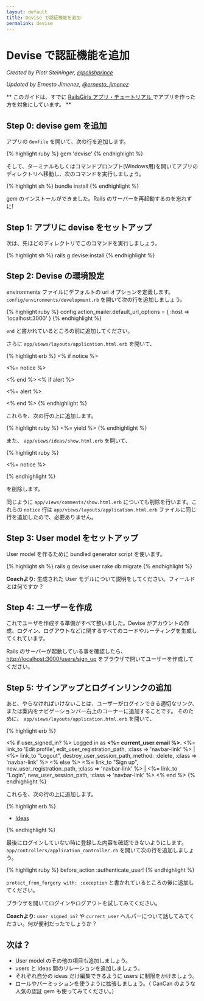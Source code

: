 ```yaml
---
layout: default
title: Devise で認証機能を追加
permalink: devise
---
```


# Devise で認証機能を追加

*Created by Piotr Steininger, [@polishprince](https://twitter.com/polishprince)*

*Updated by Ernesto Jimenez, [@ernesto_jimenez](https://twitter.com/ernesto_jimenez)*

** このガイドは、すでに [ RailsGirls アプリ・チュートリアル ](/app) でアプリを作った方を対象にしています。 **



## Step 0: devise gem を追加

アプリの `Gemfile` を開いて、次の行を追加します。

{% highlight ruby %}
gem 'devise'
{% endhighlight %}

そして、ターミナルもしくはコマンドプロンプト(Windows用)を開いてアプリのディレクトリへ移動し、次のコマンドを実行しましょう。

{% highlight sh %}
bundle install
{% endhighlight %}

gem のインストールができました。Rails のサーバーを再起動するのを忘れずに!


## Step 1: アプリに devise をセットアップ

次は、先ほどのディレクトリでこのコマンドを実行しましょう。

{% highlight sh %}
rails g devise:install
{% endhighlight %}

## Step 2: Devise の環境設定

environments ファイルにデフォルトの url オプションを定義します。
`config/environments/development.rb` を開いて次の行を追加しましょう。

{% highlight ruby %}
   config.action_mailer.default_url_options = { :host => 'localhost:3000' }
{% endhighlight %}

`end` と書かれているところの前に追加してください。

さらに `app/views/layouts/application.html.erb` を開いて、

{% highlight erb %}
<% if notice %>
  <p class="alert alert-success"><%= notice %></p>
<% end %>
<% if alert %>
  <p class="alert alert-danger"><%= alert %></p>
<% end %>
{% endhighlight %}

これらを、次の行の上に追加します。

{% highlight ruby %}
   <%= yield %>
{% endhighlight %}

また、 `app/views/ideas/show.html.erb` を開いて、

{% highlight ruby %}
<p id="notice"><%= notice %></p>
{% endhighlight %}

を削除します。

同じように `app/views/comments/show.html.erb` についても削除を行います。これらの `notice` 行は `app/views/layouts/application.html.erb` ファイルに同じ行を追加したので、必要ありません。

## Step 3: User model をセットアップ

User model を作るために bundled generator script を使います。

{% highlight sh %}
   rails g devise user
   rake db:migrate
{% endhighlight %}

**Coachより:** 生成された User モデルについて説明をしてください。フィールドとは何ですか？

## Step 4: ユーザーを作成

これでユーザを作成する準備がすべて整いました。Devise がアカウントの作成、ログイン、ログアウトなどに関するすべてのコードやルーティングを生成してくれています。

Rails のサーバーが起動している事を確認したら、[http://localhost:3000/users/sign_up](http://localhost:3000/users/sign_up) をブラウザで開いてユーザーを作成してください。

## Step 5: サインアップとログインリンクの追加

あと、やらなければいけないことは、ユーザーがログインできる適切なリンク、または案内をナビゲーションバー右上のコーナーに追加することです。
そのために、 `app/views/layouts/application.html.erb` を開いて、

{% highlight erb %}
<p class="navbar-text pull-right">
<% if user_signed_in? %>
  Logged in as <strong><%= current_user.email %></strong>.
  <%= link_to 'Edit profile', edit_user_registration_path, :class => 'navbar-link' %> |
  <%= link_to "Logout", destroy_user_session_path, method: :delete, :class => 'navbar-link'  %>
<% else %>
  <%= link_to "Sign up", new_user_registration_path, :class => 'navbar-link'  %> |
  <%= link_to "Login", new_user_session_path, :class => 'navbar-link'  %>
<% end %>
{% endhighlight %}

これらを、次の行の上に追加します。

{% highlight erb %}
<ul class="nav">
  <li class="active"><a href="/ideas">Ideas</a></li>
</ul>
{% endhighlight %}

最後にログインしていない時に登録した内容を確認できないようにします。
`app/controllers/application_controller.rb` を開いて次の行を追加しましょう。

{% highlight ruby %}
  before_action :authenticate_user!
{% endhighlight %}

`protect_from_forgery with: :exception` と書かれているところの後に追加してください。

ブラウザを開いてログインやログアウトを試してみてください。

**Coachより:** `user_signed_in?` や `current_user` ヘルパーについて話してみてください。何が便利だったでしょうか？

## 次は？

* User model のその他の項目も追加しましょう。
* users と ideas 間のリレーションを追加しましょう。
* それぞれ自分の ideas だけ編集できるように users に制限をかけましょう。
* ロールやパーミッションを使うように拡張しましょう。（ CanCan のような人気の認証 gem も使ってみてください。）


